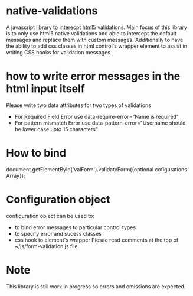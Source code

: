 # native-validations
A javascript library to interecpt html5 validations. Main focus of this library is to only use html5 native validations and able to intercept the default messages and replace them with custom messages. Additionally to have the ability to add css classes in html control's wrapper element to assist in writing CSS hooks for validation messages
# how to write error messages in the html input itself
Please write two data attributes for two types of validations
- For Required Field Error use data-require-error="Name is required"
- For pattern mismatch Error use data-pattern-error="Username should be lower case upto 15 characters"
# How to bind
document.getElementById('valForm').validateForm({optional cofigurations Array});
# Configuration object
configuration object can be used to:
- to bind error messages to particular control types
- to specify error and sucess classes
- css hook to element's wrapper 
Plesae read comments at the top of ~/js/form-validation.js file
# Note
This library is still work in progress so errors and omissions are expected.
